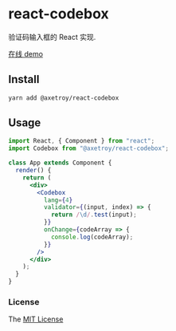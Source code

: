 # react-codebox

验证码输入框的 React 实现.

[在线 demo](https://axetroy.github.io/react-codebox)

## Install

```bash
yarn add @axetroy/react-codebox
```

## Usage

```jsx harmony
import React, { Component } from "react";
import Codebox from "@axetroy/react-codebox";

class App extends Component {
  render() {
    return (
      <div>
        <Codebox
          lang={4}
          validator={(input, index) => {
            return /\d/.test(input);
          }}
          onChange={codeArray => {
            console.log(codeArray);
          }}
        />
      </div>
    );
  }
}
```

### License

The [MIT License](https://github.com/axetroy/react-codebox/blob/master/LICENSE)
